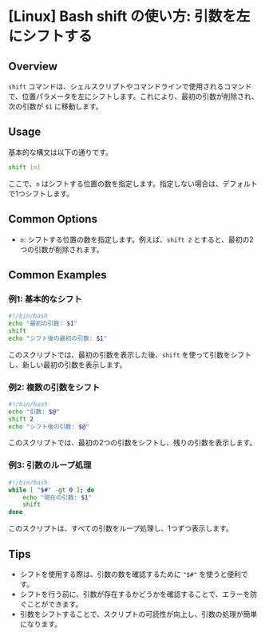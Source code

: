 # [Linux] Bash shift の使い方: 引数を左にシフトする

## Overview
`shift` コマンドは、シェルスクリプトやコマンドラインで使用されるコマンドで、位置パラメータを左にシフトします。これにより、最初の引数が削除され、次の引数が `$1` に移動します。

## Usage
基本的な構文は以下の通りです。

```bash
shift [n]
```

ここで、`n` はシフトする位置の数を指定します。指定しない場合は、デフォルトで1つシフトします。

## Common Options
- `n`: シフトする位置の数を指定します。例えば、`shift 2` とすると、最初の2つの引数が削除されます。

## Common Examples

### 例1: 基本的なシフト
```bash
#!/bin/bash
echo "最初の引数: $1"
shift
echo "シフト後の最初の引数: $1"
```
このスクリプトでは、最初の引数を表示した後、`shift` を使って引数をシフトし、新しい最初の引数を表示します。

### 例2: 複数の引数をシフト
```bash
#!/bin/bash
echo "引数: $@"
shift 2
echo "シフト後の引数: $@"
```
このスクリプトでは、最初の2つの引数をシフトし、残りの引数を表示します。

### 例3: 引数のループ処理
```bash
#!/bin/bash
while [ "$#" -gt 0 ]; do
    echo "現在の引数: $1"
    shift
done
```
このスクリプトは、すべての引数をループ処理し、1つずつ表示します。

## Tips
- シフトを使用する際は、引数の数を確認するために `"$#"` を使うと便利です。
- シフトを行う前に、引数が存在するかどうかを確認することで、エラーを防ぐことができます。
- 引数をシフトすることで、スクリプトの可読性が向上し、引数の処理が簡単になります。